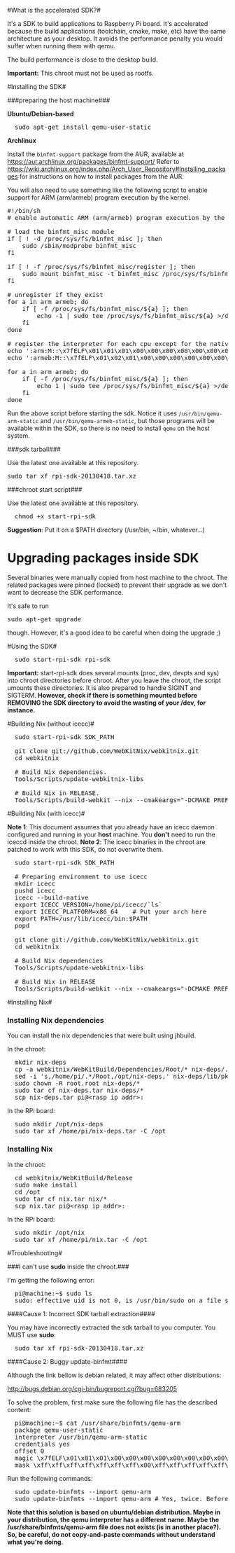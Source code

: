 #What is the accelerated SDK?#

It's a SDK to build applications to Raspberry Pi board. It's accelerated because the build applications (toolchain, cmake, make, etc) have the same architecture as your desktop. It avoids the performance penalty you would suffer when running them with qemu.

The build performance is close to the desktop build.

**Important:** This chroot must not be used as rootfs.

#Installing the SDK#

###preparing the host machine###

**Ubuntu/Debian-based**
<pre>
  sudo apt-get install qemu-user-static
</pre>

**Archlinux**

Install the `binfmt-support` package from the AUR, available at https://aur.archlinux.org/packages/binfmt-support/
Refer to https://wiki.archlinux.org/index.php/Arch_User_Repository#Installing_packages for instructions on how to install packages from the AUR.

You will also need to use something like the following script to enable support for ARM (arm/armeb) program execution by the kernel. 

<pre>
#!/bin/sh
# enable automatic ARM (arm/armeb) program execution by the kernel

# load the binfmt_misc module
if [ ! -d /proc/sys/fs/binfmt_misc ]; then
    sudo /sbin/modprobe binfmt_misc
fi

if [ ! -f /proc/sys/fs/binfmt_misc/register ]; then
    sudo mount binfmt_misc -t binfmt_misc /proc/sys/fs/binfmt_misc
fi

# unregister if they exist
for a in arm armeb; do
    if [ -f /proc/sys/fs/binfmt_misc/${a} ]; then
        echo -1 | sudo tee /proc/sys/fs/binfmt_misc/${a} >/dev/null
    fi
done

# register the interpreter for each cpu except for the native one
echo ':arm:M::\x7fELF\x01\x01\x01\x00\x00\x00\x00\x00\x00\x00\x00\x00\x02\x00\x28\x00:\xff\xff\xff\xff\xff\xff\xff\x00\xff\xff\xff\xff\xff\xff\xff\xff\xfe\xff\xff\xff:/usr/bin/qemu-arm-static:C' | sudo tee /proc/sys/fs/binfmt_misc/register >/dev/null
echo ':armeb:M::\x7fELF\x01\x02\x01\x00\x00\x00\x00\x00\x00\x00\x00\x00\x00\x02\x00\x28:\xff\xff\xff\xff\xff\xff\xff\x00\xff\xff\xff\xff\xff\xff\xff\xff\xff\xfe\xff\xff:/usr/bin/qemu-armeb-static:C' | sudo tee /proc/sys/fs/binfmt_misc/register >/dev/null

for a in arm armeb; do
    if [ -f /proc/sys/fs/binfmt_misc/${a} ]; then
        echo 1 | sudo tee /proc/sys/fs/binfmt_misc/${a} >/dev/null
    fi
done
</pre>

Run the above script before starting the sdk. Notice it uses `/usr/bin/qemu-arm-static` and `/usr/bin/qemu-armeb-static`, but those programs will be available within the SDK, so there is no need to install `qemu` on the host system. 

###sdk tarball###

Use the latest one available at this repository.

<pre>
sudo tar xf rpi-sdk-20130418.tar.xz
</pre>

###chroot start script###

Use the latest one available at this repository.

<pre>
  chmod +x start-rpi-sdk
</pre>

**Suggestion**: Put it on a $PATH directory (/usr/bin, ~/bin, whatever...)

# Upgrading packages inside SDK #

Several binaries were manually copied from host machine to the chroot. The related packages were pinned (locked) to prevent their upgrade as we don't want to decrease the SDK performance.

It's safe to run <pre>sudo apt-get upgrade</pre> though. However, it's a good idea to be careful when doing the upgrade ;)

#Using the SDK#
<pre>
  sudo start-rpi-sdk rpi-sdk
</pre>
**Important:** start-rpi-sdk does several mounts (proc, dev, devpts and sys) into chroot directories before chroot. After you leave the chroot, the script umounts these directories. It is also prepared to handle SIGINT and SIGTERM.  **However, check if there is something mounted before REMOVING the SDK directory to avoid the wasting of your /dev, for instance.**

#Building Nix (without icecc)#
<pre>
  sudo start-rpi-sdk SDK_PATH

  git clone git://github.com/WebKitNix/webkitnix.git
  cd webkitnix

  # Build Nix dependencies.
  Tools/Scripts/update-webkitnix-libs

  # Build Nix in RELEASE.
  Tools/Scripts/build-webkit --nix --cmakeargs="-DCMAKE_PREFIX_PATH=/opt/vc" --no-llint --opengles2 --prefix=/opt/nix
</pre>

#Building Nix (with icecc)#

**Note 1**: This document assumes that you already have an icecc daemon configured and running in your **host** machine. You **don't** need to run the iceccd inside the chroot.
**Note 2**: The icecc binaries in the chroot are patched to work with this SDK, do not overwrite them.

<pre>
  sudo start-rpi-sdk SDK_PATH

  # Preparing environment to use icecc
  mkdir icecc
  pushd icecc
  icecc --build-native
  export ICECC_VERSION=/home/pi/icecc/`ls`
  export ICECC_PLATFORM=x86_64    # Put your arch here
  export PATH=/usr/lib/icecc/bin:$PATH
  popd

  git clone git://github.com/WebKitNix/webkitnix.git
  cd webkitnix

  # Build Nix dependencies
  Tools/Scripts/update-webkitnix-libs

  # Build Nix in RELEASE
  Tools/Scripts/build-webkit --nix --cmakeargs="-DCMAKE_PREFIX_PATH=/opt/vc" --makeargs="-j100" --no-llint --opengles2 --prefix=/opt/nix
</pre>

#Installing Nix#

### Installing Nix dependencies ###

You can install the nix dependencies that were built using jhbuild.

In the chroot:
<pre>
  mkdir nix-deps
  cp -a webkitnix/WebKitBuild/Dependencies/Root/* nix-deps/.
  sed -i 's,/home/pi/.*/Root,/opt/nix-deps,' nix-deps/lib/pkgconfig/*.pc
  sudo chown -R root.root nix-deps/*
  sudo tar cf nix-deps.tar nix-deps/*
  scp nix-deps.tar pi@&lt;rasp_ip_addr&gt;:
</pre>

In the RPi board:
<pre>
  sudo mkdir /opt/nix-deps
  sudo tar xf /home/pi/nix-deps.tar -C /opt
</pre>

### Installing Nix ###

In the chroot:
<pre>
  cd webkitnix/WebKitBuild/Release
  sudo make install
  cd /opt
  sudo tar cf nix.tar nix/*
  scp nix.tar pi@&lt;rasp_ip_addr&gt;:
</pre>

In the RPi board:
<pre>
  sudo mkdir /opt/nix
  sudo tar xf /home/pi/nix.tar -C /opt
</pre>

#Troubleshooting#

###I can't use **sudo** inside the chroot.###

I'm getting the following error:

<pre>
  pi@machine:~$ sudo ls
  sudo: effective uid is not 0, is /usr/bin/sudo on a file system with the 'nosuid' option set or an NFS file system without root privileges?
</pre>

####Cause 1: Incorrect SDK tarball extraction####

You may have incorrectly extracted the sdk tarball to you computer. You MUST use **sudo**:

<pre>
  sudo tar xf rpi-sdk-20130418.tar.xz
</pre>

####Cause 2: Buggy update-binfmt####

Although the link bellow is debian related, it may affect other distributions:

http://bugs.debian.org/cgi-bin/bugreport.cgi?bug=683205

To solve the problem, first make sure the following file has the described content:

<pre>
  pi@machine:~$ cat /usr/share/binfmts/qemu-arm
  package qemu-user-static
  interpreter /usr/bin/qemu-arm-static
  credentials yes
  offset 0
  magic \x7fELF\x01\x01\x01\x00\x00\x00\x00\x00\x00\x00\x00\x00\x02\x00\x28\x00
  mask \xff\xff\xff\xff\xff\xff\xff\x00\xff\xff\xff\xff\xff\xff\xff\xff\xfe\xff\xff\xff
</pre>

Run the following commands:

<pre>
  sudo update-binfmts --import qemu-arm
  sudo update-binfmts --import qemu-arm # Yes, twice. Before complaining, read the bug link
</pre>

**Note that this solution is based on ubuntu/debian distribution. Maybe in your distribution, the qemu interpreter has a different name. Maybe the /usr/share/binfmts/qemu-arm file does not exists (is in another place?). So, be careful, do not copy-and-paste commands without understand what you're doing.**
